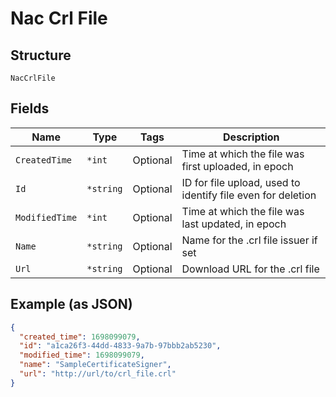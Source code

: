 
# Nac Crl File

## Structure

`NacCrlFile`

## Fields

| Name | Type | Tags | Description |
|  --- | --- | --- | --- |
| `CreatedTime` | `*int` | Optional | Time at which the file was first uploaded, in epoch |
| `Id` | `*string` | Optional | ID for file upload, used to identify file even for deletion |
| `ModifiedTime` | `*int` | Optional | Time at which the file was last updated, in epoch |
| `Name` | `*string` | Optional | Name for the .crl file issuer if set |
| `Url` | `*string` | Optional | Download URL for the .crl file |

## Example (as JSON)

```json
{
  "created_time": 1698099079,
  "id": "a1ca26f3-44dd-4833-9a7b-97bbb2ab5230",
  "modified_time": 1698099079,
  "name": "SampleCertificateSigner",
  "url": "http://url/to/crl_file.crl"
}
```


